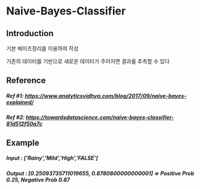 # Naive-Bayes-Classifier

Introduction
-------------
기본 베이즈정리를 이용하여 작성

기존의 데이터를 기반으로 새로운 데이터가 주어지면 결과를 추측할 수 있다

Reference
-------------
##### Ref #1: https://www.analyticsvidhya.com/blog/2017/09/naive-bayes-explained/
##### Ref #2: https://towardsdatascience.com/naive-bayes-classifier-81d512f50a7c

Example
-------------
##### Input : ['Rainy','Mild','High','FALSE']
##### Output : [0.25093735711019655, 0.8780800000000001] => Positive Prob 0.25, Negative Prob 0.87
